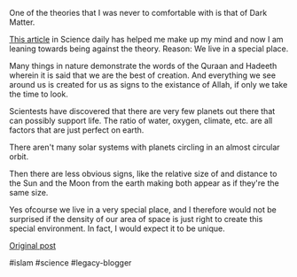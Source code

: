 <!--
date: '2008-09-29'
published: true
slug: 2008-09-of-course-we-live-in-special-place-bye
time_to_read: 5
title: Of course we live in a special place! Bye bye dark matter.
-->

One of the theories that I was never to comfortable with is that of Dark Matter.

[This article](http://www.sciencedaily.com/releases/2008/09/080926184749.htm) in Science daily has helped me make up my mind and now I am leaning towards being against the theory. Reason: We live in a special place.

Many things in nature demonstrate the words of the Quraan and Hadeeth wherein it is said that we are the best of creation. And everything we see around us is created for us as signs to the existance of Allah, if only we take the time to look.

Scientests have discovered that there are very few planets out there that can possibly support life. The ratio of water, oxygen, climate, etc. are all factors that are just perfect on earth.

There aren't many solar systems with planets circling in an almost circular orbit.

Then there are less obvious signs, like the relative size of and distance to the Sun and the Moon from the earth making both appear as if they're the same size.

Yes ofcourse we live in a very special place, and I therefore would not be surprised if the density of our area of space is just right to create this special environment. In fact, I would expect it to be unique.

[Original post](https://ysfk.blogspot.com/2008/09/of-course-we-live-in-special-place-bye.html)

#islam #science #legacy-blogger 